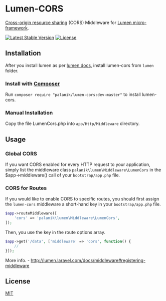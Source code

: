 Lumen-CORS
==========

[Cross-origin resource sharing](https://developer.mozilla.org/en-US/docs/Web/HTTP/Access_control_CORS) (CORS) Middleware for [Lumen micro-framework](http://lumen.laravel.com/).

[![Latest Stable Version](https://poser.pugx.org/palanik/lumen-cors/v/stable.svg)](https://packagist.org/packages/palanik/lumen-cors)
[![License](https://poser.pugx.org/palanik/lumen-cors/license.svg)](https://github.com/palanik/lumen-cors/blob/master/LICENSE)

## Installation ##

After you install lumen as per [lumen docs](http://lumen.laravel.com/docs/installation#install-lumen), install lumen-cors from `lumen` folder.

### Install with [Composer](https://packagist.org/packages/palanik/lumen-cors) ###

Run `composer require "palanik/lumen-cors:dev-master"` to install lumen-cors.

### Manual Installation ###

Copy the file LumenCors.php into `app/Http/Middleware` directory.

## Usage ##

### Global CORS ###

If you want CORS enabled for every HTTP request to your application, simply list the middleware class `palanik\lumen\Middleware\LumenCors` in the $app->middleware() call of your `bootstrap/app.php` file. 

### CORS for Routes ###

If you would like to enable CORS to specific routes, you should first assign the `lumen-cors` middleware a short-hand key in your `bootstrap/app.php` file.

```php
$app->routeMiddleware([
    'cors' => 'palanik\lumen\Middleware\LumenCors',
]);
```

Then, you use the key in the route options array.
```php
$app->get('/data', ['middleware' => 'cors', function() {
    //
}]);
```

More info. - http://lumen.laravel.com/docs/middleware#registering-middleware

## License ##

[MIT](LICENSE)
